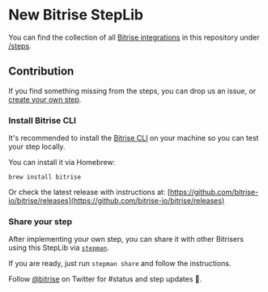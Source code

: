 # New Bitrise StepLib

You can find the collection of all [Bitrise integrations](https://www.bitrise.io/integrations) in this repository under [/steps](https://github.com/bitrise-io/bitrise-steplib/tree/master/steps).

## Contribution

If you find something missing from the steps, you can drop us an issue, or [create your own step](http://devcenter.bitrise.io/docs/step-dev).

### Install Bitrise CLI

It's recommended to install the [Bitrise CLI](https://www.bitrise.io/cli) on your machine so you can test your step locally.

You can install it via Homebrew:

`brew install bitrise`

Or check the latest release with instructions at: [https://github.com/bitrise-io/bitrise/releases](https://github.com/bitrise-io/bitrise/releases)

### Share your step

After implementing your own step, you can share it with other Bitrisers using this StepLib via [`stepman`](https://github.com/bitrise-io/stepman).

If you are ready, just run `stepman share` and follow the instructions.

Follow [@bitrise](https://twitter.com/bitrise) on Twitter for #status and step updates 🚀.
